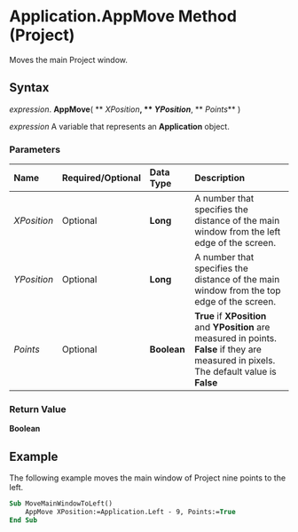 
# Application.AppMove Method (Project)

Moves the main Project window.


## Syntax

 _expression_. **AppMove**( ** _XPosition_**, ** _YPosition_**, ** _Points_** )

 _expression_ A variable that represents an **Application** object.


### Parameters



|**Name**|**Required/Optional**|**Data Type**|**Description**|
|:-----|:-----|:-----|:-----|
| _XPosition_|Optional|**Long**|A number that specifies the distance of the main window from the left edge of the screen.|
| _YPosition_|Optional|**Long**|A number that specifies the distance of the main window from the top edge of the screen.|
| _Points_|Optional|**Boolean**|**True** if **XPosition** and **YPosition** are measured in points. **False** if they are measured in pixels. The default value is **False**|

### Return Value

 **Boolean**


## Example

The following example moves the main window of Project nine points to the left.


```vb
Sub MoveMainWindowToLeft() 
    AppMove XPosition:=Application.Left - 9, Points:=True 
End Sub
```

